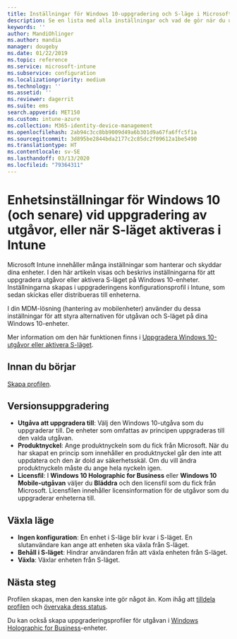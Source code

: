 ```yaml
---
title: Inställningar för Windows 10-uppgradering och S-läge i Microsoft Intune – Azure | Microsoft Docs
description: Se en lista med alla inställningar och vad de gör när du uppgraderar en Windows 10-utgåva på en enhet, eller när du aktiverar S-läget på en enhet med en enhetskonfigurationsprofil i Microsoft Intune.
keywords: ''
author: MandiOhlinger
ms.author: mandia
manager: dougeby
ms.date: 01/22/2019
ms.topic: reference
ms.service: microsoft-intune
ms.subservice: configuration
ms.localizationpriority: medium
ms.technology: ''
ms.assetid: ''
ms.reviewer: dagerrit
ms.suite: ems
search.appverid: MET150
ms.custom: intune-azure
ms.collection: M365-identity-device-management
ms.openlocfilehash: 2ab94c3cc8bb9009d49a6b301d9a67fa6ffc5f1a
ms.sourcegitcommit: 3d895be2844bda2177c2c85dc2f09612a1be5490
ms.translationtype: HT
ms.contentlocale: sv-SE
ms.lasthandoff: 03/13/2020
ms.locfileid: "79364311"
---
```

# <a name="windows-10-and-newer-device-settings-to-upgrade-editions-or-enable-s-mode-in-intune"></a>Enhetsinställningar för Windows 10 (och senare) vid uppgradering av utgåvor, eller när S-läget aktiveras i Intune

Microsoft Intune innehåller många inställningar som hanterar och skyddar dina enheter. I den här artikeln visas och beskrivs inställningarna för att uppgradera utgåvor eller aktivera S-läget på Windows 10-enheter. Inställningarna skapas i uppgraderingens konfigurationsprofil i Intune, som sedan skickas eller distribueras till enheterna.

I din MDM-lösning (hantering av mobilenheter) använder du dessa inställningar för att styra alternativen för utgåvan och S-läget på dina Windows 10-enheter.

Mer information om den här funktionen finns i [Uppgradera Windows 10-utgåvor eller aktivera S-läget](edition-upgrade-configure-windows-10.md).

## <a name="before-you-begin"></a>Innan du börjar

[Skapa profilen](edition-upgrade-configure-windows-10.md#create-the-profile).

## <a name="edition-upgrade"></a>Versionsuppgradering

- **Utgåva att uppgradera till**: Välj den Windows 10-utgåva som du uppgraderar till. De enheter som omfattas av principen uppgraderas till den valda utgåvan.
- **Produktnyckel**: Ange produktnyckeln som du fick från Microsoft. När du har skapat en princip som innehåller en produktnyckel går den inte att uppdatera och den är dold av säkerhetsskäl. Om du vill ändra produktnyckeln måste du ange hela nyckeln igen.
- **Licensfil**: I **Windows 10 Holographic for Business** eller **Windows 10 Mobile-utgåvan** väljer du **Bläddra** och den licensfil som du fick från Microsoft. Licensfilen innehåller licensinformation för de utgåvor som du uppgraderar enheterna till.

## <a name="mode-switch"></a>Växla läge

- **Ingen konfiguration**: En enhet i S-läge blir kvar i S-läget. En slutanvändare kan ange att enheten ska växla från S-läget.
- **Behåll i S-läget**: Hindrar användaren från att växla enheten från S-läget.
- **Växla**: Växlar enheten från S-läget.

## <a name="next-steps"></a>Nästa steg

Profilen skapas, men den kanske inte gör något än. Kom ihåg att [tilldela profilen](device-profile-assign.md) och [övervaka dess status](device-profile-monitor.md).

Du kan också skapa uppgraderingsprofiler för utgåvan i [Windows Holographic for Business](holographic-upgrade.md)-enheter.
